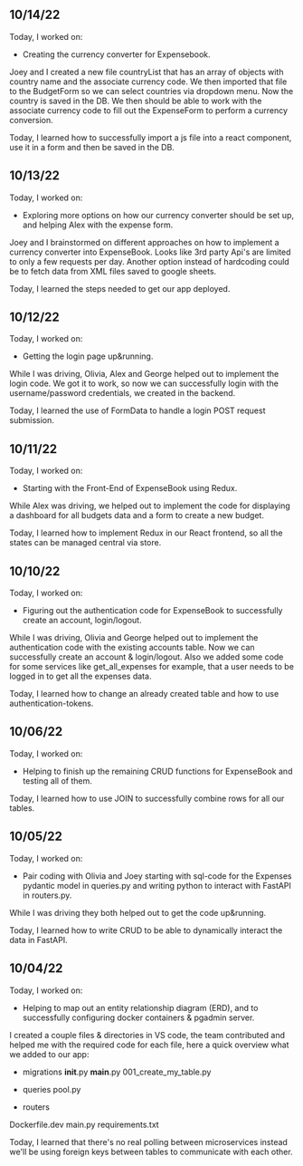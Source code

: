 ## 10/14/22

Today, I worked on:

*  Creating the currency converter for Expensebook.

Joey and I created a new file countryList that has an array of objects with country name and the associate currency code. We then imported that file to the BudgetForm so we can select countries via dropdown menu. Now the country is saved in the DB. We then should be able to work with the associate currency code to fill out the ExpenseForm to perform a currency conversion.

Today, I learned how to successfully import a js file into a react component, use it in a form and then be saved in the DB.



## 10/13/22

Today, I worked on:

* Exploring more options on how our currency converter should be set up, and helping Alex with the expense form.

Joey and I brainstormed on different approaches on how to implement a currency converter into ExpenseBook. Looks like 3rd party Api's are limited to only a few requests per day. Another option instead of hardcoding could be to fetch data from XML files saved to google sheets.

Today, I learned the steps needed to get our app deployed.



## 10/12/22

Today, I worked on:

* Getting the login page up&running.

While I was driving, Olivia, Alex and George helped out to implement the login code. We got it to work, so now we can successfully login with the username/password credentials, we created in the backend.

Today, I learned the use of FormData to handle a login POST request submission.



## 10/11/22

Today, I worked on:

* Starting with the Front-End of ExpenseBook using Redux.

While Alex was driving, we helped out to implement the code for displaying a dashboard for all budgets data and a form to create a new budget.

Today, I learned how to implement Redux in our React frontend, so all the states can be managed central via store.



## 10/10/22

Today, I worked on:

* Figuring out the authentication code for ExpenseBook to successfully create an account, login/logout.

While I was driving, Olivia and George helped out to implement the authentication code with the existing accounts table. Now we can successfully create an account & login/logout. Also we added some code for some services like get_all_expenses for example, that a user needs to be logged in to get all the expenses data.

Today, I learned how to change an already created table and how to use authentication-tokens.



## 10/06/22

Today, I worked on:

* Helping to finish up the remaining CRUD functions for ExpenseBook and testing all of them.

Today, I learned how to use JOIN to successfully combine rows for all our tables.



## 10/05/22

Today, I worked on:

* Pair coding with Olivia and Joey starting with sql-code for the Expenses pydantic model in queries.py and writing python to interact with FastAPI in routers.py.

While I was driving they both helped out to get the code up&running.

Today, I learned how to write CRUD to be able to dynamically interact the data in FastAPI.


## 10/04/22

Today, I worked on:

* Helping to map out an entity relationship diagram (ERD), and to successfully configuring docker containers & pgadmin server. 

I created a couple files & directories in VS code, the team contributed and helped me with the required code for each file, here a quick overview what we added to our app:

- migrations
__init__.py
__main__.py
001_create_my_table.py

- queries
pool.py

- routers

Dockerfile.dev
main.py
requirements.txt

Today, I learned that there's no real polling between microservices instead we'll be using foreign keys between tables to communicate with each other. 
